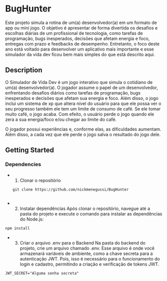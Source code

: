 # BugHunter

Este projeto simula a rotina de um(a) desenvolvedor(a) em um formato de app ou mini jogo. O objetivo é apresentar de forma divertida os desafios e escolhas diárias de um profissional de tecnologia, como tarefas de programação, bugs inesperados, decisões que afetam energia e foco, entregas com prazo e feedbacks de desempenho. Entretanto, o foco deste ano está voltado para desenvolver um aplicativo mais importante e esse simulador da vida dev ficou bem mais simples do que está descrito aqui.

## Description

O Simulador de Vida Dev é um jogo interativo que simula o cotidiano de um(a) desenvolvedor(a). O jogador assume o papel de um desenvolvedor, enfrentando desafios diários como tarefas de programação, bugs inesperados e decisões que afetam sua energia e foco. Além disso, o jogo inclui um sistema de xp que altera nível do usuário para que ele possa ver o seu progresso também ele tem um limite de consumo de café. Se ele tomar muito café, o jogo acaba. Com efeito, o usuário perde o jogo quando ele zera a sua energia/foco e/ou chegar ao limite do café.

O jogador possui experiências e, conforme elas, as dificuldades aumentam. Além disso, a cada vez que ele perde o jogo salva o resultado do jogo dele.

## Getting Started

### Dependencies

* 1. Clonar o repositório
   ```
  git clone https://github.com/nickmenegussi/BugHunter
```
````
* 2. Instalar dependências
Após clonar o repositório, navegue até a pasta do projeto e execute o comando para instalar as dependências do Node.js:
```
npm install
```
* 3. Criar o arquivo .env para o Backend
Na pasta do backend do projeto, crie um arquivo chamado .env. Esse arquivo é onde você armazenará variáveis de ambiente, como a chave secreta para a autenticação JWT. Pois, isso é necessário para o funcionamento do login e cadastro, permitindo a criação e verificação de tokens JWT.
```
JWT_SECRET="Alguma senha secreta"
```
